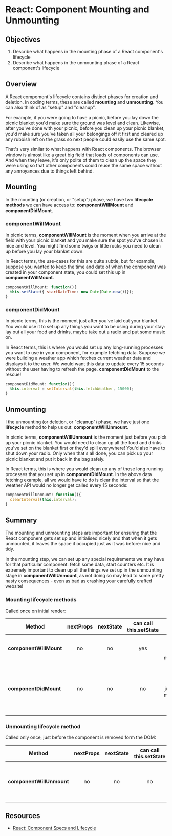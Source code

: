 # React: Component Mounting and Unmounting

## Objectives

1. Describe what happens in the mounting phase of a React component's lifecycle
2. Describe what happens in the unmounting phase of a React component's
   lifecycle

## Overview

A React compoment's lifecycle contains distinct phases for creation and deletion. In coding terms, these are
called **mounting** and **unmounting**. You can also think of as "setup" and "cleanup".

For example, if you were going to have a picnic, before you lay down the picnic blanket you'd make sure the ground
was level and clean. Likewise, after you've done with your picnic, before you clean up your picnic blanket, you'd make
sure you've taken all your belongings off it first and cleared up any rubbish left on the grass so next people could
easily use the same spot.

That's very similar to what happens with React components. The browser window is almost like a great big field
that loads of components can use. And when they leave, it's only polite of them to clean up the space they
were using so that other components could reuse the same space without any annoyances due to things left behind.

## Mounting

In the mounting (or creation, or "setup") phase, we have two **lifecycle methods** we can have access to:
**componentWillMount** and **componentDidMount**.

### componentWillMount

In picnic terms, **componentWillMount** is the moment when you arrive at the field with your picnic blanket and you
make sure the spot you've chosen is nice and level. You might find some twigs or little rocks you need to clean up
before you lay your blanket down.

In React terms, the use-cases for this are quite subtle, but for example, suppose you wanted to keep the time and
date of when the component was created in your component state, you could set this up in **componentWillMount**.

```javascript
componentWillMount: function(){
  this.setState({ startDateTime: new Date(Date.now())});
}
```

### componentDidMount

In picnic terms, this is the moment just after you've laid out your blanket. You would use it to set up any things you
want to be using during your stay: lay out all your food and drinks, maybe take out a radio and put some music on.

In React terms, this is where you would set up any long-running processes you want to use in your component, for example
fetching data. Suppose we were building a weather app which fetches current weather data and displays it to the user.
We would want this data to update every 15 seconds without the user having to refresh the page. **componentDidMount**
to the rescue!

```javascript
componentDidMount: function(){
  this.interval = setInterval(this.fetchWeather, 15000);
}
```

## Unmounting

I the unmounting (or deletion, or "cleanup") phase, we have just one **lifecycle** method to help us out:
**componentWillUnmount**.

In picnic terms, **componentWillUnmount** is the moment just before you pick up your picnic blanket. You would need to
clean up all the food and drinks you've set on the blanket first or they'd spill everywhere! You'd also have to shut down
your radio. Only when that's all done, you can pick up your picnic blanket and put it back in the bag safely.

In React terms, this is where you would clean up any of those long running processes that you set up in
**componentDidMount**. In the above data fetching example, all we would have to do is clear the interval so that the
weather API would no longer get called every 15 seconds:

```javascript
componentWillUnmount: function(){
  clearInterval(this.interval);
}
```

## Summary

The mounting and unmounting steps are important for ensuring that the React component gets set up and initialised nicely
and that when it gets unmounted, it leaves the space it occupied just as it was before: nice and tidy.

In the mounting step, we can set up any special requirements we may have for that particular component: fetch some data,
start counters etc. It is extremely important to clean up all the things we set up in the unmounting stage in
**componentWillUnmount**, as not doing so may lead to some pretty nasty consequences - even as bad as crashing your
carefully crafted website!


### Mounting lifecycle methods
Called once on initial render:

| Method             | nextProps | nextState | can call this.setState | called when?               | used for                                                                                    |
|--------------------|:---------:|:---------:|:----------------------:|:--------------------------:|:-------------------------------------------------------------------------------------------:|
| **componentWillMount** |     no    |     no    |           yes          | once, just before mounting | setting initial state based on props                                                        |
| **componentDidMount**  |     no    |     no    |           no           | once, just after mounting  | setting up side effects (e.g. creating new DOM elements or setting up asynchronous functions |


### Unmounting lifecycle method
Called only once, just before the component is removed form the DOM:

|        Method        | nextProps | nextState | can call this.setState |                     called when?                    |                         used for                        |
|:--------------------:|:---------:|:---------:|:----------------------:|:---------------------------------------------------:|:-------------------------------------------------------:|
| **componentWillUnmount** |     no    |     no    |           no           | once, just before component is removed form the DOM | destroying and side effects set up in componentDidMount |


## Resources

- [React: Component Specs and Lifecycle](https://facebook.github.io/react/docs/component-specs.html)
